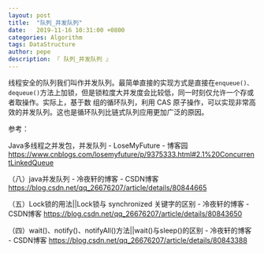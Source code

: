 ```yaml
---
layout: post
title:  "队列_并发队列"
date:   2019-11-16 10:31:00 +0800
categories: Algorithm
tags: DataStructure
author: pepe
description: 『 队列_并发队列 』
---
```



线程安全的队列我们叫作并发队列。最简单直接的实现方式是直接在`enqueue()、dequeue()`方法上加锁，但是锁粒度大并发度会比较低，同一时刻仅允许一个存或者取操作。实际上，基于数 组的循环队列，利用 CAS 原子操作，可以实现非常高效的并发队列。这也是循环队列比链式队列应用更加广泛的原因。







参考：

Java多线程之并发包，并发队列 - LoseMyFuture - 博客园
https://www.cnblogs.com/losemyfuture/p/9375333.html#2.1%20ConcurrentLinkedQueue


（八）java并发队列 - 冷夜轩的博客 - CSDN博客
https://blog.csdn.net/qq_26676207/article/details/80844665


（五）Lock锁的用法||Lock锁与 synchronized 关键字的区别 - 冷夜轩的博客 - CSDN博客
https://blog.csdn.net/qq_26676207/article/details/80843650

（四）wait()、notify()、notifyAll()方法||wait()与sleep()的区别 - 冷夜轩的博客 - CSDN博客
https://blog.csdn.net/qq_26676207/article/details/80843388
































